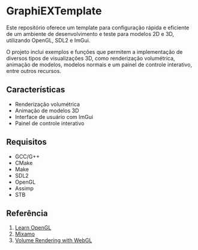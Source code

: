 # GraphiEXTemplate

Este repositório oferece um template para configuração rápida e eficiente de um ambiente de desenvolvimento e teste para modelos 2D e 3D, utilizando OpenGL, SDL2 e ImGui.

O projeto inclui exemplos e funções que permitem a implementação de diversos tipos de visualizações 3D, como renderização volumétrica, animação de modelos, modelos normais e um painel de controle interativo, entre outros recursos.

## Características

-   Renderização volumétrica
-   Animação de modelos 3D
-   Interface de usuário com ImGui
-   Painel de controle interativo

## Requisitos

-   GCC/G++
-   CMake
-   Make
-   SDL2
-   OpenGL
-   Assimp
-   STB

## Referência

1. [Learn OpenGL](https://learnopengl.com/)
2. [Mixamo](https://www.mixamo.com/)
3. [Volume Rendering with WebGL](https://www.willusher.io/webgl/2019/01/13/volume-rendering-with-webgl/)
